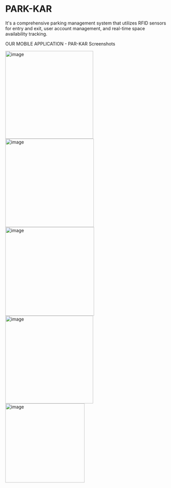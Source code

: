 # PARK-KAR
It's a comprehensive parking management system that utilizes RFID sensors for entry and exit, user account management, and real-time space availability tracking.

OUR MOBILE APPLICATION - PAR-KAR
Screenshots


<img width="275" alt="image" src="https://github.com/varad-nikam/PARK-KAR/assets/108221745/baa1bb14-d89c-4ca8-9112-1631457785b0">
<img width="277" alt="image" src="https://github.com/varad-nikam/PARK-KAR/assets/108221745/f6b7961a-acd7-458a-a656-c0dbf9198e79">
<img width="278" alt="image" src="https://github.com/varad-nikam/PARK-KAR/assets/108221745/cdb2102f-37b6-42ee-9cc3-0a20dda05838">
<img width="275" alt="image" src="https://github.com/varad-nikam/PARK-KAR/assets/108221745/78e22d74-c2a3-44b7-9312-2d0609932918">
<img width="248" alt="image" src="https://github.com/varad-nikam/PARK-KAR/assets/108221745/9e42bbee-a921-4a4f-be27-b0069bf34852">











